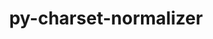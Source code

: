 ---
title: "py-charset-normalizer"
layout: cache
categories: [package, v0.19]
meta: {"versions": ["2.0.12"], "compilers": ["gcc@=11.1.0", "gcc@=7.3.1", "gcc@=7.5.0", "oneapi@=2022.1.0"], "oss": ["amzn2", "ubuntu18.04", "ubuntu20.04"], "platforms": ["linux"], "targets": ["aarch64", "neoverse_n1", "x86_64", "x86_64_v3"], "stacks": ["aws-isc", "aws-isc-aarch64", "data-vis-sdk", "e4s", "e4s-oneapi", "ml-cpu", "ml-cuda", "ml-rocm"], "num_specs": 11, "num_specs_by_stack": {"aws-isc-aarch64": 2, "ml-cuda": 2, "ml-cpu": 2, "ml-rocm": 1, "aws-isc": 1, "data-vis-sdk": 1, "e4s": 4, "e4s-oneapi": 1}}
spec_details: [{"hash": "jchiurdk634rq756shdo7jpaer72kl53", "compiler": "gcc@=7.3.1", "versions": ["2.0.12"], "os": "amzn2", "platform": "linux", "target": "aarch64", "variants": ["build_system=python_pip"], "stacks": ["aws-isc-aarch64"], "size": "-", "tarball": "https://binaries.spack.io/releases/v0.19/build_cache/linux-amzn2-aarch64/gcc-7.3.1/py-charset-normalizer-2.0.12/linux-amzn2-aarch64-gcc-7.3.1-py-charset-normalizer-2.0.12-jchiurdk634rq756shdo7jpaer72kl53.spack"}, {"hash": "wye5dvoaqqdpbs3p77s2ieizgmykfhzw", "compiler": "gcc@=7.3.1", "versions": ["2.0.12"], "os": "amzn2", "platform": "linux", "target": "neoverse_n1", "variants": ["build_system=python_pip"], "stacks": ["aws-isc-aarch64"], "size": "-", "tarball": "https://binaries.spack.io/releases/v0.19/build_cache/linux-amzn2-neoverse_n1/gcc-7.3.1/py-charset-normalizer-2.0.12/linux-amzn2-neoverse_n1-gcc-7.3.1-py-charset-normalizer-2.0.12-wye5dvoaqqdpbs3p77s2ieizgmykfhzw.spack"}, {"hash": "kjagg2gtmhatubs2sptvsr3q4uvuhtho", "compiler": "gcc@=7.3.1", "versions": ["2.0.12"], "os": "amzn2", "platform": "linux", "target": "x86_64_v3", "variants": ["build_system=python_pip"], "stacks": ["ml-cuda", "ml-cpu", "ml-rocm"], "size": "-", "tarball": "https://binaries.spack.io/releases/v0.19/build_cache/linux-amzn2-x86_64_v3/gcc-7.3.1/py-charset-normalizer-2.0.12/linux-amzn2-x86_64_v3-gcc-7.3.1-py-charset-normalizer-2.0.12-kjagg2gtmhatubs2sptvsr3q4uvuhtho.spack"}, {"hash": "r3bqud67zmlhn4kjpkwb3m77pnnnjkms", "compiler": "gcc@=7.3.1", "versions": ["2.0.12"], "os": "amzn2", "platform": "linux", "target": "x86_64_v3", "variants": ["build_system=python_pip"], "stacks": ["ml-cuda", "ml-cpu"], "size": "-", "tarball": "https://binaries.spack.io/releases/v0.19/build_cache/linux-amzn2-x86_64_v3/gcc-7.3.1/py-charset-normalizer-2.0.12/linux-amzn2-x86_64_v3-gcc-7.3.1-py-charset-normalizer-2.0.12-r3bqud67zmlhn4kjpkwb3m77pnnnjkms.spack"}, {"hash": "kftjcekq7shc22ft3pwv73sr2zsqshtx", "compiler": "gcc@=7.3.1", "versions": ["2.0.12"], "os": "amzn2", "platform": "linux", "target": "x86_64_v3", "variants": ["build_system=python_pip"], "stacks": ["aws-isc"], "size": "-", "tarball": "https://binaries.spack.io/releases/v0.19/build_cache/linux-amzn2-x86_64_v3/gcc-7.3.1/py-charset-normalizer-2.0.12/linux-amzn2-x86_64_v3-gcc-7.3.1-py-charset-normalizer-2.0.12-kftjcekq7shc22ft3pwv73sr2zsqshtx.spack"}, {"hash": "vduikh5x6zk265watkks32uo6ayhrx6g", "compiler": "gcc@=7.5.0", "versions": ["2.0.12"], "os": "ubuntu18.04", "platform": "linux", "target": "x86_64", "variants": ["build_system=python_pip"], "stacks": ["data-vis-sdk"], "size": "-", "tarball": "https://binaries.spack.io/releases/v0.19/build_cache/linux-ubuntu18.04-x86_64/gcc-7.5.0/py-charset-normalizer-2.0.12/linux-ubuntu18.04-x86_64-gcc-7.5.0-py-charset-normalizer-2.0.12-vduikh5x6zk265watkks32uo6ayhrx6g.spack"}, {"hash": "ev5qc7hovlpkkrgsk7r3ydgn2ybf6rfo", "compiler": "gcc@=11.1.0", "versions": ["2.0.12"], "os": "ubuntu20.04", "platform": "linux", "target": "x86_64", "variants": ["build_system=python_pip"], "stacks": ["e4s"], "size": "-", "tarball": "https://binaries.spack.io/releases/v0.19/build_cache/linux-ubuntu20.04-x86_64/gcc-11.1.0/py-charset-normalizer-2.0.12/linux-ubuntu20.04-x86_64-gcc-11.1.0-py-charset-normalizer-2.0.12-ev5qc7hovlpkkrgsk7r3ydgn2ybf6rfo.spack"}, {"hash": "cr2mvih4xdohdiiscbb6pp6kvrsv2ugy", "compiler": "gcc@=11.1.0", "versions": ["2.0.12"], "os": "ubuntu20.04", "platform": "linux", "target": "x86_64", "variants": ["build_system=python_pip"], "stacks": ["e4s"], "size": "-", "tarball": "https://binaries.spack.io/releases/v0.19/build_cache/linux-ubuntu20.04-x86_64/gcc-11.1.0/py-charset-normalizer-2.0.12/linux-ubuntu20.04-x86_64-gcc-11.1.0-py-charset-normalizer-2.0.12-cr2mvih4xdohdiiscbb6pp6kvrsv2ugy.spack"}, {"hash": "zb7bvwptqyqhlqcctmup3hexxdqw6uym", "compiler": "gcc@=11.1.0", "versions": ["2.0.12"], "os": "ubuntu20.04", "platform": "linux", "target": "x86_64", "variants": ["build_system=python_pip"], "stacks": ["e4s"], "size": "-", "tarball": "https://binaries.spack.io/releases/v0.19/build_cache/linux-ubuntu20.04-x86_64/gcc-11.1.0/py-charset-normalizer-2.0.12/linux-ubuntu20.04-x86_64-gcc-11.1.0-py-charset-normalizer-2.0.12-zb7bvwptqyqhlqcctmup3hexxdqw6uym.spack"}, {"hash": "lt7lacubvmsnwsk6bxp7owcqkstexlj2", "compiler": "gcc@=11.1.0", "versions": ["2.0.12"], "os": "ubuntu20.04", "platform": "linux", "target": "x86_64", "variants": ["build_system=python_pip"], "stacks": ["e4s"], "size": "-", "tarball": "https://binaries.spack.io/releases/v0.19/build_cache/linux-ubuntu20.04-x86_64/gcc-11.1.0/py-charset-normalizer-2.0.12/linux-ubuntu20.04-x86_64-gcc-11.1.0-py-charset-normalizer-2.0.12-lt7lacubvmsnwsk6bxp7owcqkstexlj2.spack"}, {"hash": "mrwmxe2p7bbdnsqbpvk3vdii6depz2r6", "compiler": "oneapi@=2022.1.0", "versions": ["2.0.12"], "os": "ubuntu20.04", "platform": "linux", "target": "x86_64", "variants": ["build_system=python_pip"], "stacks": ["e4s-oneapi"], "size": "-", "tarball": "https://binaries.spack.io/releases/v0.19/build_cache/linux-ubuntu20.04-x86_64/oneapi-2022.1.0/py-charset-normalizer-2.0.12/linux-ubuntu20.04-x86_64-oneapi-2022.1.0-py-charset-normalizer-2.0.12-mrwmxe2p7bbdnsqbpvk3vdii6depz2r6.spack"}]
---